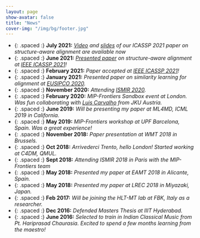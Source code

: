 ```yaml
---
layout: page
show-avatar: false
title: "News"
cover-img: "/img/bg/footer.jpg"
---
```


* {: .spaced :} **July 2021:** *[Video](https://youtu.be/0kni53Kys3U) and [slides](https://sigport.org/documents/slides-icassp-2021-paper-structure-aware-alignment) of our ICASSP 2021 paper on structure-aware alignment are available now*
* {: .spaced :} **June 2021:** *[Presented paper](https://twitter.com/ieeeICASSP/status/1402949138959028230) on structure-aware alignment at [IEEE ICASSP 2021](https://2021.ieeeicassp.org/)!*
* {: .spaced :} **February 2021:** *Paper accepted at [IEEE ICASSP 2021](https://2021.ieeeicassp.org/)!* 
* {: .spaced :} **January 2021:** *Presented paper on similarity learning for alignment at [EUSIPCO 2020](https://signalprocessingsociety.org/blog/eusipco-2020-2020-28th-european-signal-processing-conference).* 
* {: .spaced :} **November 2020:** *Attending [ISMIR 2020](https://www.ismir2020.net/).* 
* {: .spaced :} **February 2020:** *MIP-Frontiers Sandbox event at London. Was fun collaborating with [Luis Carvalho](https://www.jku.at/en/institute-of-computational-perception/about-us/people/luis-carvalho) from JKU Austria.*  
* {: .spaced :} **June 2019:** *Will be presenting my paper at ML4MD, ICML 2019 in California.*
* {: .spaced :} **May 2019:** *MIP-Frontiers workshop at UPF Barcelona, Spain. Was a great experience!*
* {: .spaced :} **November 2018:** *Paper presentation at WMT 2018 in Brussels.*  
* {: .spaced :} **Oct 2018:** *Arrivederci Trento, hello London! Started working at C4DM, QMUL.*  
* {: .spaced :} **Sept 2018:** *Attending ISMIR 2018 in Paris with the MIP-Frontiers team*  
* {: .spaced :} **May 2018:** *Presented my paper at EAMT 2018 in Alicante, Spain.*
* {: .spaced :} **May 2018:** *Presented my paper at LREC 2018 in Miyazaki, Japan.*
* {: .spaced :} **Feb 2017:** *Will be joining the HLT-MT lab at FBK, Italy as a researcher.*
* {: .spaced :} **Dec 2016:** *Defended Masters Thesis at IIIT Hyderabad.*
* {: .spaced :} **June 2016:** *Selected to train in Indian Classical Music from Pt. Hariprasad Chaurasia. Excited to spend a few months learning from the maestro!*
